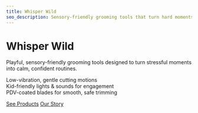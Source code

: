 ```yaml
---
title: Whisper Wild
seo_description: Sensory-friendly grooming tools that turn hard moments into calm routines.
---
```


<div class="hero">
  <h1>Whisper Wild</h1>
  <p>Playful, sensory-friendly grooming tools designed to turn stressful moments into calm, confident routines.</p>

  <div class="badges">
    <div class="badge">Low-vibration, gentle cutting motions</div>
    <div class="badge">Kid-friendly lights & sounds for engagement</div>
    <div class="badge">PDV-coated blades for smooth, safe trimming</div>
  </div>

  <a class="cta" href="/products/">See Products</a>
  <a class="cta secondary" href="/about/">Our Story</a>
</div>

